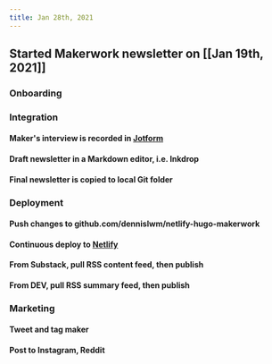 ```yaml
---
title: Jan 28th, 2021
---
```


## Started Makerwork newsletter on [[Jan 19th, 2021]]
### Onboarding
####
### Integration
#### Maker's interview is recorded in [Jotform](https://jotform.com)
#### Draft newsletter in a Markdown editor, i.e. Inkdrop
#### Final newsletter is copied to local Git folder
### Deployment
#### Push changes to github.com/dennislwm/netlify-hugo-makerwork
#### Continuous deploy to [Netlify](https://makerwork.netlify.app)
#### From Substack, pull RSS content feed, then publish
#### From DEV, pull RSS summary feed, then publish
### Marketing
#### Tweet and tag maker
#### Post to Instagram, Reddit

